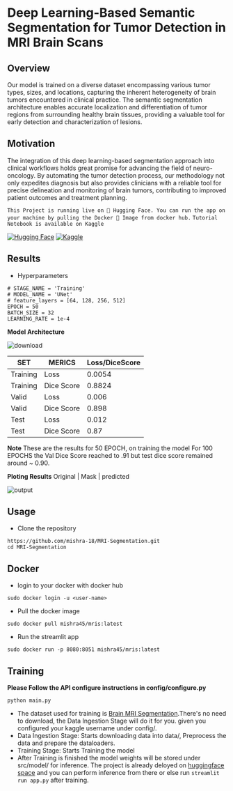 # Deep Learning-Based Semantic Segmentation for Tumor Detection in MRI Brain Scans

## Overview
Our model is trained on a diverse dataset encompassing various tumor types, sizes, and locations, capturing the inherent heterogeneity of brain tumors encountered in clinical practice. The semantic segmentation architecture enables accurate localization and differentiation of tumor regions from surrounding healthy brain tissues, providing a valuable tool for early detection and characterization of lesions.

## Motivation
The integration of this deep learning-based segmentation approach into clinical workflows holds great promise for advancing the field of neuro-oncology. By automating the tumor detection process, our methodology not only expedites diagnosis but also provides clinicians with a reliable tool for precise delineation and monitoring of brain tumors, contributing to improved patient outcomes and treatment planning.

```This Project is running live on 🤗 Hugging Face. You can run the app on your machine by pulling the Docker 🐋 Image from docker hub.```
```Tutorial Notebook is available on Kaggle```

[![Hugging Face](https://img.shields.io/badge/🤗%20Hugging%20Face%20-Space%20-ff5a1f.svg)](https://huggingface.co/spaces/smishr-18/MRISegmentation/tree/main)
[![Kaggle](https://img.shields.io/badge/Kaggle-Dataset/or/Kernel-20BEFF.svg)](https://www.kaggle.com/code/kianindeed/mri-segmenttation-tutorial)

## Results
* Hyperparameters
```
# STAGE_NAME = 'Training'
# MODEL_NAME = 'UNet'
# feature_layers = [64, 128, 256, 512]
EPOCH = 50
BATCH_SIZE = 32
LEARNING_RATE = 1e-4
```
**Model Architecture**

  
  ![download](https://github.com/mishra-18/MRI-Segmentation/assets/155224614/2a5035f1-64fc-4b06-a2bf-7225b7fb3545)

|SET     | MERICS      | Loss/DiceScore |
|--------| ----------- | -----------    |
|Training| Loss        |  0.0054        |
|Training| Dice Score  |  0.8824        |
|Valid   | Loss        |  0.006         |
|Valid   | Dice Score  |  0.898         |
|Test    | Loss        |  0.012         |
|Test    | Dice Score  |  0.87          |

**Note** These are the results for 50 EPOCH, on training the model For 100 EPOCHS the Val Dice Score reached to .91 but test dice score remained around ~ 0.90.


**Ploting Results**
Original     |    Mask     |  predicted

![output](https://github.com/mishra-18/MRI-Segmentation/assets/155224614/e62424c4-da9c-433e-9e72-aed4f089edc1)

## Usage

* Clone the repository
```
https://github.com/mishra-18/MRI-Segmentation.git
cd MRI-Segmentation
```
## Docker

* login to your docker with docker hub
```
sudo docker login -u <user-name>
```
* Pull the docker image
```
sudo docker pull mishra45/mris:latest
```
* Run the streamlit app
```
sudo docker run -p 8080:8051 mishra45/mris:latest
```
## Training

****Please Follow the API configure instructions in config/configure.py****
```
python main.py
```

* The dataset used for training is [Brain MRI Segmentation](https://www.kaggle.com/datasets/mateuszbuda/lgg-mri-segmentation).There's no need to download, the Data Ingestion Stage will do it for you. given you configured your kaggle username under config/.
* Data Ingestion Stage: Starts downloading data into data/, Preprocess the data and prepare the dataloaders.
* Training Stage: Starts Training the model
* After Training is finished the model weights will be stored under src/model/ for inference. The project is already deloyed on [huggingface space](https://huggingface.co/spaces/smishr-18/MRISegmentation/tree/main) and you can perform inference from there or else run ```streamlit run app.py``` after training.
